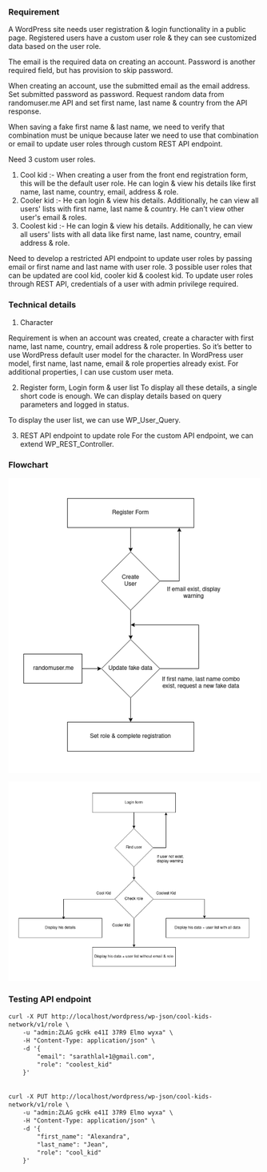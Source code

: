 ### Requirement

A WordPress site needs user registration & login functionality in a public page. Registered users have a custom user role & they can see customized data based on the user role.

The email is the required data on creating an account. Password is another required field, but has provision to skip password.

When creating an account, use the submitted email as the email address. Set submitted password as password. Request random data from randomuser.me API and set first name, last name & country from the API response.

When saving a fake first name & last name, we need to verify that combination must be unique because later we need to use that combination or email to update user roles through custom REST API endpoint.

Need 3 custom user roles.

1. Cool kid :- When creating a user from the front end registration form, this will be the default user role. He can login & view his details like first name, last name, country, email, address & role.
2. Cooler kid :- He can login & view his details. Additionally, he can view all users' lists with first name, last name & country. He can't view other user's email & roles.
3. Coolest kid :- He can login & view his details. Additionally, he can view all users' lists with all data like first name, last name, country, email address & role.

Need to develop a restricted API endpoint to update user roles by passing email or first name and last name with user role. 3 possible user roles that can be updated are cool kid, cooler kid & coolest kid. To update user roles through REST API, credentials of a user with admin privilege required.

### Technical details

1. Character

Requirement is when an account was created, create a character with first name, last name, country, email address & role properties. So it’s better to use WordPress default user model for the character. In WordPress user model, first name, last name, email & role properties already exist. For additional properties, I can use custom user meta.

2. Register form, Login form & user list
To display all these details, a single short code is enough. We can display details based on query parameters and logged in status.

To display the user list, we can use WP_User_Query.

3. REST API endpoint to update role
For the custom API endpoint, we can extend WP_REST_Controller.

### Flowchart

![Register](docs/img/register.png)

![Login](docs/img/login.png)

### Testing API endpoint

	curl -X PUT http://localhost/wordpress/wp-json/cool-kids-network/v1/role \
	    -u "admin:ZLAG gcHk e41I 37R9 Elmo wyxa" \
	    -H "Content-Type: application/json" \
	    -d '{
	        "email": "sarathlal+1@gmail.com",
	        "role": "coolest_kid"
	    }'


	curl -X PUT http://localhost/wordpress/wp-json/cool-kids-network/v1/role \
	    -u "admin:ZLAG gcHk e41I 37R9 Elmo wyxa" \
	    -H "Content-Type: application/json" \
	    -d '{
	        "first_name": "Alexandra",
	        "last_name": "Jean",
	        "role": "cool_kid"
	    }'